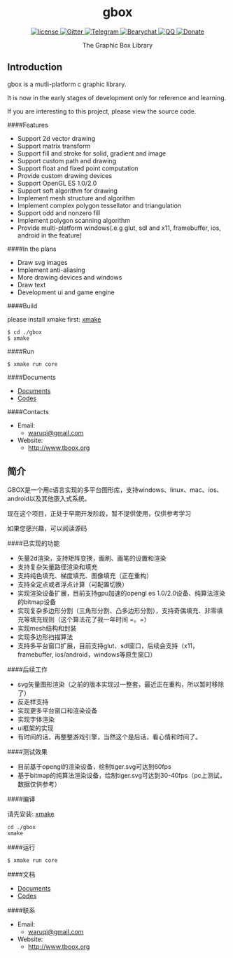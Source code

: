 <p>
<div align="center">
  <h1>gbox</h1>

  <div>
    <a href="https://github.com/tboox/vm86/blob/master/LICENSE.md">
      <img src="https://img.shields.io/github/license/tboox/vm86.svg?colorB=f48041&style=flat-square" alt="license" />
    </a>
    <a href="https://gitter.im/tboox/tboox?utm_source=badge&utm_medium=badge&utm_campaign=pr-badge&utm_content=badge">
      <img src="https://img.shields.io/gitter/room/tboox/tboox.svg?style=flat-square&colorB=96c312" alt="Gitter" />
    </a>
    <a href="https://t.me/joinchat/F2dIAw5iTkDUMwCQ_8CStw">
      <img src="https://img.shields.io/badge/chat-on%20telegram-blue.svg?style=flat-square" alt="Telegram" />
    </a>
    <a href="https://tboox.bearychat.com/signup/98bf6970b9f889d6ae3fbc3d50ee8a36">
      <img src="https://img.shields.io/badge/chat-on%20bearychat-brightgreen.svg?style=flat-square" alt="Bearychat" />
    </a>
    <a href="https://jq.qq.com/?_wv=1027&k=5hpwWFv">
      <img src="https://img.shields.io/badge/chat-on%20QQ-ff69b4.svg?style=flat-square" alt="QQ" />
    </a>
    <a href="http://tboox.org/donation/">
      <img src="https://img.shields.io/badge/donate-us-orange.svg?style=flat-square" alt="Donate" />
    </a>
  </div>

  <p>The Graphic Box Library</p>
</div>
</p>

## Introduction

gbox is a mutli-platform c graphic library. 

It is now in the early stages of development only for reference and learning.

If you are interesting to this project, please view the source code.

####Features

- Support 2d vector drawing
- Support matrix transform
- Support fill and stroke for solid, gradient and image
- Support custom path and drawing
- Support float and fixed point computation
- Provide custom drawing devices
- Support OpenGL ES 1.0/2.0 
- Support soft algorithm for drawing
- Implement mesh structure and algorithm
- Implement complex polygon tessellator and triangulation
- Support odd and nonzero fill
- Implement polygon scanning algorithm
- Provide multi-platform windows(.e.g glut, sdl and x11, framebuffer, ios, android in the feature)

####In the plans

- Draw svg images
- Implement anti-aliasing
- More drawing devices and windows
- Draw text 
- Development ui and game engine

####Build

please install xmake first: [xmake](http://www.xmake.io)

    $ cd ./gbox
    $ xmake

####Run

    $ xmake run core

####Documents

* [Documents](https://github.com/tboox/gbox/wiki/documents)
* [Codes](https://github.com/tboox/gbox)

####Contacts

- Email:   	    
	- waruqi@gmail.com
- Website: 	    
	- http://www.tboox.org


## 简介

GBOX是一个用c语言实现的多平台图形库，支持windows、linux、mac、ios、android以及其他嵌入式系统。

现在这个项目，正处于早期开发阶段，暂不提供使用，仅供参考学习

如果您感兴趣，可以阅读源码

####已实现的功能

- 矢量2d渲染，支持矩阵变换，画刷、画笔的设置和渲染
- 支持复杂矢量路径渲染和填充
- 支持纯色填充、梯度填充、图像填充（正在重构）
- 支持全定点或者浮点计算（可配置切换）
- 实现渲染设备扩展，目前支持gpu加速的opengl es 1.0/2.0设备、纯算法渲染的bitmap设备
- 实现复杂多边形分割（三角形分割、凸多边形分割），支持奇偶填充、非零填充等填充规则（这个算法花了我一年时间 =。=）
- 实现mesh结构和封装
- 实现多边形扫描算法
- 支持多平台窗口扩展，目前支持glut、sdl窗口，后续会支持（x11，framebuffer, ios/android，windows等原生窗口）

####后续工作

- svg矢量图形渲染（之前的版本实现过一整套，最近正在重构，所以暂时移除了）
- 反走样支持
- 实现更多平台窗口和渲染设备
- 实现字体渲染
- ui框架的实现
- 有时间的话，再整整游戏引擎，当然这个是后话，看心情和时间了。

####测试效果

- 目前基于opengl的渲染设备，绘制tiger.svg可达到60fps
- 基于bitmap的纯算法渲染设备，绘制tiger.svg可达到30-40fps（pc上测试，数据仅供参考）

####编译

请先安装: [xmake](http://www.xmake.io)

    cd ./gbox
    xmake

####运行

    $ xmake run core

####文档

* [Documents](https://github.com/tboox/gbox/wiki/documents)
* [Codes](https://github.com/tboox/gbox)

####联系

- Email:   	    
	- waruqi@gmail.com
- Website: 	    
	- http://www.tboox.org

